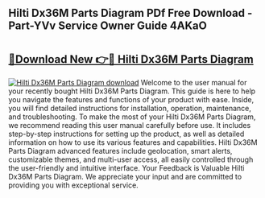 ## Hilti Dx36M Parts Diagram PDf Free Download - Part-YVv Service Owner Guide 4AKaO

# <h2><a href="http://dfrttc.blite.top/?on=Hilti+Dx36M+Parts+Diagram">🔗Download New 👉🔴 Hilti Dx36M Parts Diagram</a></h2>

[![Hilti Dx36M Parts Diagram download](https://i.imgur.com/lujVjoI.png)](http://dfrttc.blite.top/?on=Hilti+Dx36M+Parts+Diagram)
Welcome to the user manual for your recently bought Hilti Dx36M Parts Diagram. This guide is here to help you navigate the features and functions of your product with ease. Inside, you will find detailed instructions for installation, operation, maintenance, and troubleshooting. To make the most of your Hilti Dx36M Parts Diagram, we recommend reading this user manual carefully before use. It includes step-by-step instructions for setting up the product, as well as detailed information on how to use its various features and capabilities. Hilti Dx36M Parts Diagram advanced features include geolocation, smart alerts, customizable themes, and multi-user access, all easily controlled through the user-friendly and intuitive interface. Your Feedback is Valuable Hilti Dx36M Parts Diagram. We appreciate your input and are committed to providing you with exceptional service.
